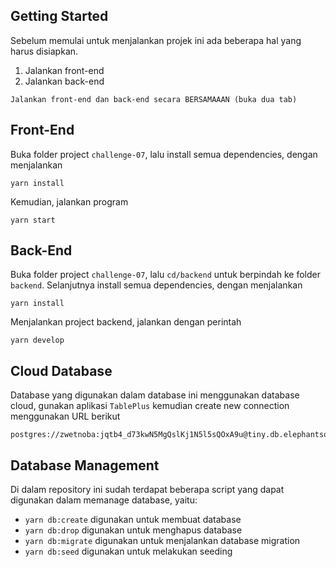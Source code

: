 ## Getting Started

Sebelum memulai untuk menjalankan projek ini ada beberapa hal yang harus disiapkan.
1. Jalankan front-end
2. Jalankan back-end

`Jalankan front-end dan back-end secara BERSAMAAAN (buka dua tab)`

## Front-End

Buka folder project `challenge-07`, lalu install semua dependencies, dengan menjalankan
```
yarn install
```

Kemudian, jalankan program
```
yarn start
```

## Back-End
Buka folder project `challenge-07`, lalu `cd/backend` untuk berpindah ke folder `backend`. Selanjutnya install semua dependencies, dengan menjalankan
```
yarn install
```
Menjalankan project backend, jalankan dengan perintah
```
yarn develop
```

## Cloud Database
Database yang digunakan dalam database ini menggunakan database cloud, gunakan aplikasi `TablePlus` kemudian create new connection menggunakan URL berikut
```
postgres://zwetnoba:jqtb4_d73kwN5MgQslKj1N5l5sQOxA9u@tiny.db.elephantsql.com/zwetnoba
```

## Database Management

Di dalam repository ini sudah terdapat beberapa script yang dapat digunakan dalam memanage database, yaitu:

- `yarn db:create` digunakan untuk membuat database
- `yarn db:drop` digunakan untuk menghapus database
- `yarn db:migrate` digunakan untuk menjalankan database migration
- `yarn db:seed` digunakan untuk melakukan seeding